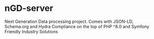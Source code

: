 # nGD-server
Next Generation Data processing project. Comes with JSON-LD, Schema.org and Hydra Compliance on the top of PHP ^8.0 and Symfony Friendly Industry Solutions
